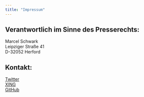 ```yaml
---
title: "Impressum"
---
```


## Verantwortlich im Sinne des Presserechts:
Marcel Schwark<br />
Leipziger Straße 41<br />
D-32052 Herford<br />

## Kontakt:
[Twitter](http://twitter.com/oopbase)<br />
[XING](https://www.xing.com/profile/Marcel_Schwark2)<br />
[GitHub](https://github.com/oopbase)